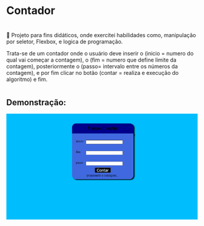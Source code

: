 # Contador
#
🏁 Projeto para fins didáticos, onde exercitei habilidades como, manipulação por seletor, Flexbox, e logica de programação.
 
  Trata-se de um contador onde o usuário deve inserir o (inicio = numero do qual vai começar a contagem), o (fim = numero que define limite da contagem), posteriormente o (passo= intervalo entre os números da contagem), e por fim clicar no botão (contar = realiza e execução do algoritmo) e fim.
# 
## Demonstração:
<img src="images\Animação dev Contador.gif"/>




